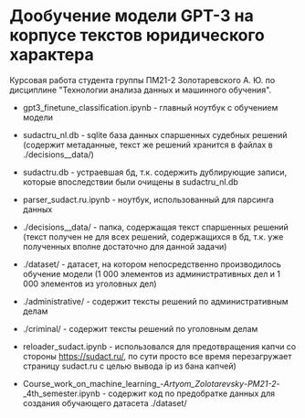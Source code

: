 # Дообучение модели GPT-3 на корпусе текстов юридического характера
Курсовая работа студента группы ПМ21-2 Золотаревского А. Ю. по дисциплине "Технологии анализа данных и машинного обучения".

* gpt3_finetune_classification.ipynb - главный ноутбук с обучением модели

* sudactru_nl.db - sqlite база данных спаршенных судебных решений (содержит метаданные, текст же решений хранится в файлах в ./decisions__data/)
* sudactru.db - устраевшая бд, т.к. содержить дублирующие записи, которые впоследствии были очищены в sudactru_nl.db

* parser_sudact.ru.ipynb - ноутбук, использованный для парсинга данных

* ./decisions__data/ - папка, содержащая текст спаршенных решений (текст получен не для всех решений, содержащихся в бд, т.к. уже полученных вполне достаточно для данной задачи)

* ./dataset/ - датасет, на котором непосредственно производилось обучение модели (1 000 элементов из административных дел и 1 000 элементов из уголовных дел)

* ./administrative/ - содержит тексты решений по административным делам

* ./criminal/ - содержит тексты решений по уголовным делам

* reloader_sudact.ipynb - использовался для предотвращения капчи со стороны https://sudact.ru/, по сути просто все время перезагружает страницу sudact.ru с целью вывода ip из бана капчей)

* Course_work_on_machine_learning_-_Artyom_Zolotarevsky_-_PM21-2_-_4th_semester.ipynb - содержит код по предобратке данных для создания обучающего датасета ./dataset/
